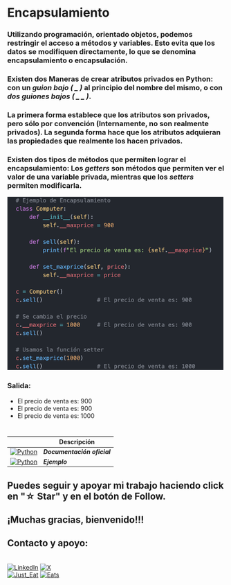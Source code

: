 # Encapsulamiento

### Utilizando programación, orientado objetos, podemos restringir el acceso a métodos y variables. Esto evita que los datos se modifiquen directamente, lo que se denomina encapsulamiento o encapsulación.

### Existen dos Maneras de crear atributos privados en Python: con un ***guion bajo ( _ )*** al principio del nombre del mismo, o con ***dos guiones bajos ( _ _ )***.

### La primera forma establece que los atributos son privados, pero sólo por convención (Internamente, no son realmente privados). La segunda forma hace que los atributos adquieran las propiedades que realmente los hacen privados.

### Existen dos tipos de métodos que permiten lograr el encapsulamiento: Los ***getters*** son métodos que permiten ver el valor de una variable privada, mientras que los ***setters*** permiten modificarla.

<img src="../imagenes/8.- Encapcd.png" width="500" height="400">

### Salida:

- El precio de venta es: 900
- El precio de venta es: 900
- El precio de venta es: 1000



#
|  | Descripción |
|-----:|---------------|
| [![Python](https://img.shields.io/badge/python-3670A0?style=for-the-badge&logo=python&logoColor=ffdd54)](https://entrenamiento-python-basico.readthedocs.io/es/3.7/leccion1/index.html#) | ***Documentación oficial*** |
| [![Python](https://img.shields.io/badge/python-3670A0?style=for-the-badge&logo=python&logoColor=ffdd54)](Python_NI09.md) | ***Ejemplo*** |

## Puedes seguir y apoyar mi trabajo haciendo click en "☆ Star" y en el botón de Follow.
## ¡Muchas gracias, bienvenido!!!

## Contacto y apoyo:

<br>[![LinkedIn](https://img.shields.io/badge/Oscar_Florin-0077B5?style=for-the-badge&logo=linkedin&logoColor=white&labelColor=101010)](https://www.linkedin.com/in/oscarflorincontreras)
[![X](https://img.shields.io/badge/DevozzCloud-%23000000.svg?style=for-the-badge&logo=X&logoColor=white)](https://twitter.com/DevozzCloud)</br>
[![Just_Eat](https://img.shields.io/badge/🌮_Donaciones_para_tacos-7A1FA2?style=for-the-badge&logo=)](https://paypal.me/OscarFlorin?country.x=MX&locale.x=es_XC)
[![Eats](https://img.shields.io/badge/🐈_Donaciones_para_gatos-black?style=for-the-badge&logo=)](https://paypal.me/OscarFlorin?country.x=MX&locale.x=es_XC)